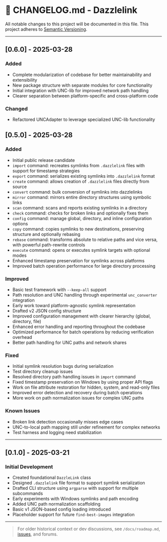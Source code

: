 ﻿# 📜 CHANGELOG.md - Dazzlelink

All notable changes to this project will be documented in this file. This project adheres to [Semantic Versioning](https://semver.org/).

---

## [0.6.0] - 2025-03-28

### Added

- Complete modularization of codebase for better maintainability and extensibility
- New package structure with separate modules for core functionality
- Initial integration with UNC-lib for improved network path handling
- Clearer separation between platform-specific and cross-platform code

### Changed

- Refactored UNCAdapter to leverage specialized UNC-lib functionality

## [0.5.0] - 2025-03-28

###  Added
- Initial public release candidate
- `import` command: recreates symlinks from `.dazzlelink` files with support for timestamp strategies
- `export` command: serializes existing symlinks into `.dazzlelink` format
- `create` command: allows creation of `.dazzlelink` files directly from source
- `convert` command: bulk conversion of symlinks into dazzlelinks
- `mirror` command: mirrors entire directory structures using symbolic links
- `scan` command: scans and reports existing symlinks in a directory
- `check` command: checks for broken links and optionally fixes them
- `config` command: manage global, directory, and inline configuration options
- `copy` command: copies symlinks to new destinations, preserving structure and optionally rebasing
- `rebase` command: transforms absolute to relative paths and vice versa, with powerful path-rewrite controls
- `execute` command: opens or executes symlink targets with optional modes
- Enhanced timestamp preservation for symlinks across platforms
- Improved batch operation performance for large directory processing

###  Improved
- Basic test framework with `--keep-all` support
- Path resolution and UNC handling through experimental `unc_converter` integration
- Early work toward platform-agnostic symlink representation
- Drafted v2 JSON config structure
- Improved configuration management with clearer hierarchy (global, directory, file)
- Enhanced error handling and reporting throughout the codebase
- Optimized performance for batch operations by reducing verification overhead
- Better path handling for UNC paths and network shares


### Fixed
- Initial symlink resolution bugs during serialization
- Test directory cleanup issues
- Resolved directory path handling issues in `import` command
- Fixed timestamp preservation on Windows by using proper API flags
- Work on file attribute restoration for hidden, system, and read-only files
- Improved error detection and recovery during batch operations
- More work on path normalization issues for complex UNC paths

### Known Issues
- Broken link detection occasionally misses edge cases
- UNC-to-local path mapping still under refinement for complex networks
- Test harness and logging need stabilization

---

## [0.1.0] - 2025-03-21
### Initial Development
- Created foundational `DazzleLink` class
- Designed `.dazzlelink` file format to support symlink serialization
- Drafted CLI structure using `argparse` with support for multiple subcommands
- Early experiments with Windows symlinks and path encoding
- Added UNC path normalization scaffolding
- Basic v1 JSON-based config loading introduced
- Placeholder support for future `find-best-images` integration

---

> For older historical context or dev discussions, see `/docs/roadmap.md`, [issues](https://github.com/djdarcy/dazzlelink/issues), and forums.

